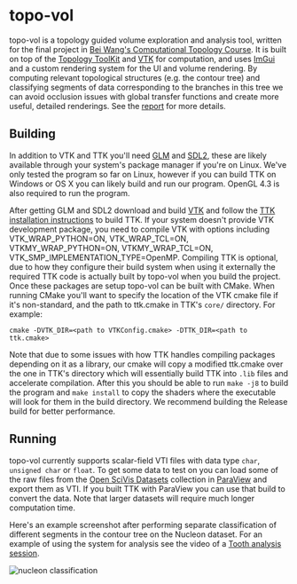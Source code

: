 # topo-vol

topo-vol is a topology guided volume exploration and analysis tool, written for
the final project in
[Bei Wang's Computational Topology Course](http://www.sci.utah.edu/~beiwang/teaching/cs6170-spring-2017/schedule.html).
It is built on top of the [Topology ToolKit](https://topology-tool-kit.github.io/) and
[VTK](http://www.vtk.org/) for computation, and uses
[ImGui](https://github.com/ocornut/imgui) and a custom rendering system for the UI and volume rendering.
By computing relevant topological structures (e.g. the contour tree) and classifying segments of
data corresponding to the branches in this tree we can avoid occlusion issues with global transfer
functions and create more useful, detailed renderings.
See the [report](report.pdf) for more details.

## Building

In addition to VTK and TTK you'll need [GLM](http://glm.g-truc.net/) and [SDL2](https://www.libsdl.org/),
these are likely available through your system's package manager if you're on Linux. We've only tested the
program so far on Linux, however if you can build TTK on Windows or OS X you can likely build and run our program.
OpenGL 4.3 is also required to run the program.

After getting GLM and SDL2 download and build [VTK](http://vtk.org/) and follow the
[TTK installation instructions](https://topology-tool-kit.github.io/installation.html) to build TTK.
If your system doesn't provide VTK development package, you need to compile VTK with options including
VTK_WRAP_PYTHON=ON, VTK_WRAP_TCL=ON, VTKMY_WRAP_PYTHON=ON, VTKMY_WRAP_TCL=ON, VTK_SMP_IMPLEMENTATION_TYPE=OpenMP.
Compiling TTK is optional, due to how they configure their build system when using it externally
the required TTK code is actually built by topo-vol when you build the project.
Once these packages are setup topo-vol can be built with CMake. When running CMake you'll
want to specify the location of the VTK cmake file if it's non-standard, and the path to ttk.cmake
in TTK's `core/` directory. For example:

```
cmake -DVTK_DIR=<path to VTKConfig.cmake> -DTTK_DIR=<path to ttk.cmake>
```

Note that due to some issues with how TTK handles compiling packages depending on it
as a library, our cmake will copy a modified ttk.cmake over the one in TTK's directory which will essentially
build TTK into `.lib` files and accelerate compilation. 
After this you should be able to run `make -j8` to build the program and `make install` to copy
the shaders where the executable will look for them in the build directory. We recommend
building the Release build for better performance.

## Running

topo-vol currently supports scalar-field VTI files with data type `char`, `unsigned char` or `float`.
To get some data to test on you can load some of the raw files from the
[Open SciVis Datasets](https://github.com/pavolzetor/open_scivis_datasets)
collection in [ParaView](http://www.paraview.org/) and export them as VTI. If you
built TTK with ParaView you can use that build to convert the data. Note that larger datasets
will require much longer computation time.

Here's an example screenshot after performing separate classification of
different segments in the contour tree on the Nucleon dataset.  For an
example of using the system for analysis see the video of a [Tooth analysis session](https://youtu.be/S7Gm2hYsHKU).

![nucleon classification](http://i.imgur.com/0geW8ma.png)

